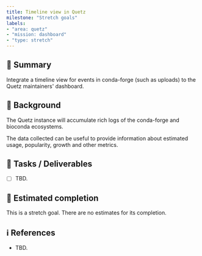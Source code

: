 ```yaml
---
title: Timeline view in Quetz
milestone: "Stretch goals"
labels: 
- "area: quetz"
- "mission: dashboard"
- "type: stretch"
---
```


## 📌 Summary

Integrate a timeline view for events in conda-forge (such as uploads) to the Quetz maintainers' dashboard.

## 📝 Background

The Quetz instance will accumulate rich logs of the conda-forge and bioconda ecosystems.

The data collected can be useful to provide information about estimated usage, popularity, growth and other metrics.

## 🚀 Tasks / Deliverables

- [ ] TBD.

## 📅 Estimated completion

This is a stretch goal. There are no estimates for its completion.

## ℹ️ References

- TBD.
